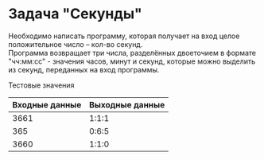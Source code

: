 # Задача "Секунды"

Необходимо написать программу, которая получает на вход целое положительное число – кол-во секунд.\
Программа возвращает три числа, разделённых двоеточием в формате "чч:мм:сс" - значения часов, минут и секунд, 
которые можно выделить из секунд, переданных на вход программы.

Тестовые значения
<table class="docutils align-default">
    <thead>
        <tr class="row-odd">
            <th class="head">Входные данные</th>
            <th class="head">Выходные данные</th>
        </tr>
    </thead>
    <tbody>
        <tr class="row-even"><td>3661</td><td>1:1:1</td></tr>
        <tr class="row-even"><td>365</td><td>0:6:5</td></tr>
        <tr class="row-even"><td>3660</td><td>1:1:0</td></tr>
    </tbody>
</table>

